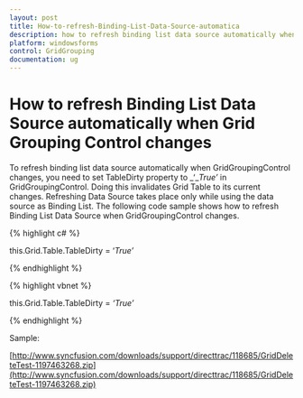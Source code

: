 ```yaml
---
layout: post
title: How-to-refresh-Binding-List-Data-Source-automatica
description: how to refresh binding list data source automatically when grid grouping control changes
platform: windowsforms
control: GridGrouping
documentation: ug
---
```


# How to refresh Binding List Data Source automatically when Grid Grouping Control changes

To refresh binding list data source automatically when GridGroupingControl changes, you need to set TableDirty property to _‘__True’_ in GridGroupingControl. Doing this invalidates Grid Table to its current changes. Refreshing Data Source takes place only while using the data source as Binding List. The following code sample shows how to refresh Binding List Data Source when GridGroupingControl changes.

{% highlight c# %}

  this.Grid.Table.TableDirty = ‘_True’_

{% endhighlight %}

{% highlight vbnet %}

  this.Grid.Table.TableDirty = _‘True’_
  
{% endhighlight %}
  
Sample:

[http://www.syncfusion.com/downloads/support/directtrac/118685/GridDeleteTest-1197463268.zip](http://www.syncfusion.com/downloads/support/directtrac/118685/GridDeleteTest-1197463268.zip)

